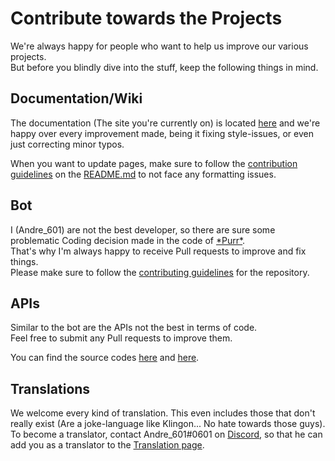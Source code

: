 [Discord]: https://purrbot.site/discord

[doc]: https://github.com/purrbot-site/Docs
[contributing_docs]: https://github.com/purrbot-site/Docs#contributions

[purr]: https://github.com/Andre601/PurrBot
[contributing_bot]: https://github.com/Andre601/PurrBot/blob/master/CONTRIBUTING.md

[purrbotapi]: https://github.com/purrbot-site/PurrBotAPI
[imageapi]: https://github.com/purrbot-site/ImageAPI
[translation]: https://translations.purrbot.site

# Contribute towards the Projects
We're always happy for people who want to help us improve our various projects.  
But before you blindly dive into the stuff, keep the following things in mind.

## Documentation/Wiki
The documentation (The site you're currently on) is located [here][doc] and we're happy over every improvement made, being it fixing style-issues, or even just correcting minor typos.

When you want to update pages, make sure to follow the [contribution guidelines][contributing_docs] on the [README.md][doc] to not face any formatting issues.

## Bot
I (Andre_601) are not the best developer, so there are sure some problematic Coding decision made in the code of [\*Purr\*][purr].  
That's why I'm always happy to receive Pull requests to improve and fix things.  
Please make sure to follow the [contributing guidelines][contributing_bot] for the repository.

## APIs
Similar to the bot are the APIs not the best in terms of code.  
Feel free to submit any Pull requests to improve them.

You can find the source codes [here][imageapi] and [here][purrbotapi].

## Translations
We welcome every kind of translation. This even includes those that don't really exist (Are a joke-language like Klingon... No hate towards those guys).  
To become a translator, contact Andre_601#0601 on [Discord], so that he can add you as a translator to the [Translation page][translation].
